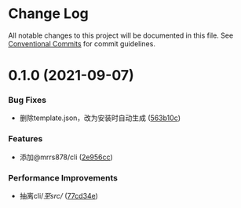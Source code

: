 # Change Log

All notable changes to this project will be documented in this file.
See [Conventional Commits](https://conventionalcommits.org) for commit guidelines.

# 0.1.0 (2021-09-07)


### Bug Fixes

* 删除template.json，改为安装时自动生成 ([563b10c](https://github.com/mrrs878/gear/commit/563b10cb56a5dc617c1c40b8a8f0c72b8bdd9fe6))


### Features

* 添加@mrrs878/cli ([2e956cc](https://github.com/mrrs878/gear/commit/2e956cce1b6a0b3168ce98e546616dec27340aad))


### Performance Improvements

* 抽离cli/*至src/* ([77cd34e](https://github.com/mrrs878/gear/commit/77cd34ee36745600ff18d9df101ce331a868e334))
